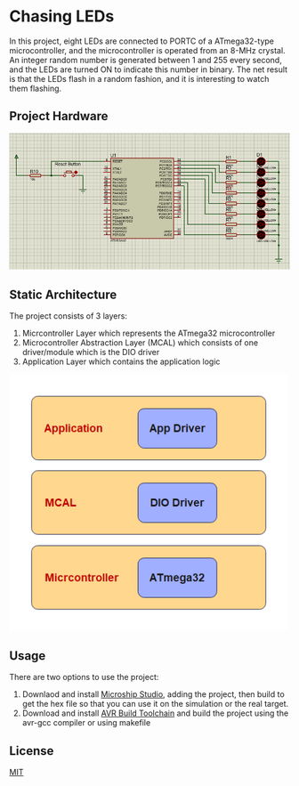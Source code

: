# Chasing LEDs
In this project, eight LEDs are connected to PORTC of a ATmega32-type
microcontroller, and the microcontroller is operated from an 8-MHz crystal. An integer
random number is generated between 1 and 255 every second, and the LEDs are turned
ON to indicate this number in binary. The net result is that the LEDs flash in a random
fashion, and it is interesting to watch them flashing.

## Project Hardware
<img src="design.PNG" alt="Random Flashing LEDs Circuit">

## Static Architecture
The project consists of 3 layers:
1. Micrcontroller Layer which represents the ATmega32 microcontroller
2. Microcontroller Abstraction Layer (MCAL) which consists of one driver/module which is the DIO driver
3. Application Layer which contains the application logic
<img src="static-architecture2.png" style="width: 500px; height: auto">

## Usage
There are two options to use the project:
1. Downlaod and install [Microship Studio](https://www.microchip.com/en-us/tools-resources/develop/microchip-studio), adding the project, then build to get the hex file so that you can use it on the simulation or the real target.
2. Download and install [AVR Build Toolchain](https://tinusaur.com/guides/avr-gcc-toolchain/) and build the project using the avr-gcc compiler or using makefile

## License
[MIT](https://choosealicense.com/licenses/mit/)
